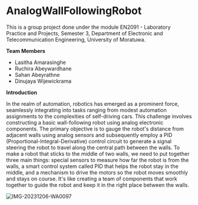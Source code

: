 # AnalogWallFollowingRobot
This is a group project done under the module EN2091 - Laboratory Practice and Projects, Semester 3, Department of Electronic and Telecommunication Engineering, University of Moratuwa. 


**Team Members**
  * Lasitha Amarasinghe
  * Ruchira Abeywardhane
  * Sahan Abeyrathne
  * Dinujaya Wijewickrama

**Introduction**

In the realm of automation, robotics has emerged as a prominent force, seamlessly integrating into tasks ranging from modest automation assignments to the complexities of self-driving cars. This challenge involves constructing a basic wall-following robot using analog electronic components. The primary objective is to gauge the robot's distance from adjacent walls using analog sensors and subsequently employ a PID (Proportional-Integral-Derivative) control circuit to generate a signal steering the robot to travel along the central path between the walls. To make a robot that sticks to the middle of two walls, we need to put together three main things: special sensors to measure how far the robot is from the walls, a smart control system called PID that helps the robot stay in the middle, and a mechanism to drive the motors so the robot moves smoothly and stays on course. It's like creating a team of components that work together to guide the robot and keep it in the right place between the walls.

![IMG-20231206-WA0097](https://github.com/LasithaAmarasinghe/Analog-Wall-Follow-Robot/assets/106037441/241e426e-1c0c-4cf3-a58a-3e9705a20f41)


